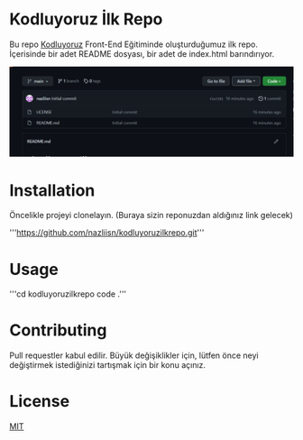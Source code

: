 # **Kodluyoruz İlk Repo**
Bu repo [Kodluyoruz](https://www.kodluyoruz.org/) Front-End Eğitiminde oluşturduğumuz ilk repo. İçerisinde bir adet README dosyası, bir adet de index.html barındırıyor.

![Project](Screenshot_1.png)

# **Installation**
Öncelikle projeyi clonelayın. (Buraya sizin reponuzdan aldığınız link gelecek)

'''https://github.com/nazliisn/kodluyoruzilkrepo.git'''

# **Usage**

'''cd kodluyoruzilkrepo
code .'''

# **Contributing**
Pull requestler kabul edilir. Büyük değişiklikler için, lütfen önce neyi değiştirmek istediğinizi tartışmak için bir konu açınız.

# **License**

[MIT](https://choosealicense.com/licenses/mit/)









